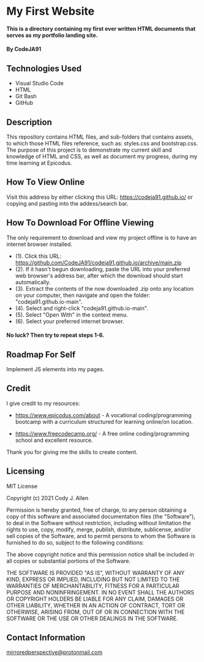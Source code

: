# My First Website

#### This is a directory containing my first ever written HTML documents that serves as my portfolio landing site. 

#### By CodeJA91

## Technologies Used

* Visual Studio Code 
* HTML
* Git Bash
* GitHub

## Description

This repository contains HTML files, and sub-folders that contains assets, to which those HTML files reference, such as: styles.css and bootstrap.css. The purpose of this project is to demonstrate my current skill and knowledge of HTML and CSS, as well as document my progress, during my time learning at Epicodus.

## How To View Online

Visit this address by either clicking this URL: https://codeja91.github.io/ or copying and pasting into the addess/search bar.

## How To Download For Offline Viewing

The only requirement to download and view my project offline is to have an internet browser installed.
* (1). Click this URL: https://github.com/CodeJA91/codeja91.github.io/archive/main.zip
* (2). If it hasn't begun downloading, paste the URL into your preferred web browser's address bar, after which 
the download should start automatically.
* (3). Extract the contents of the now downloaded .zip onto any location on your computer, then navigate and open the folder: "codeja91.github.io-main".
* (4). Select and right-click "codeja91.github.io-main".
* (5). Select "Open With" in the context menu.
* (6). Select your preferred internet browser.

#### No luck? Then try to repeat steps 1-6.

## Roadmap For Self

Implement JS elements into my pages.

## Credit

I give credit to my resources:

* https://www.epicodus.com/about - A vocational coding/programming bootcamp with a curriculum structured for learning online/on location. 

* https://www.freecodecamp.org/ - A free online coding/programming school and excellent resource.

Thank you for giving me the skills to create content.

## Licensing

MIT License

Copyright (c) 2021 Cody J. Allen

Permission is hereby granted, free of charge, to any person obtaining a copy of this software and associated documentation files (the "Software"), to deal in the Software without restriction, including without limitation the rights to use, copy, modify, merge, publish, distribute, sublicense, and/or sell copies of the Software, and to permit persons to whom the Software is furnished to do so, subject to the following conditions:

The above copyright notice and this permission notice shall be included in all copies or substantial portions of the Software.

THE SOFTWARE IS PROVIDED "AS IS", WITHOUT WARRANTY OF ANY KIND, EXPRESS OR IMPLIED, INCLUDING BUT NOT LIMITED TO THE WARRANTIES OF MERCHANTABILITY, FITNESS FOR A PARTICULAR PURPOSE AND NONINFRINGEMENT. IN NO EVENT SHALL THE AUTHORS OR COPYRIGHT HOLDERS BE LIABLE FOR ANY CLAIM, DAMAGES OR OTHER LIABILITY, WHETHER IN AN ACTION OF CONTRACT, TORT OR OTHERWISE, ARISING FROM, OUT OF OR IN CONNECTION WITH THE SOFTWARE OR THE USE OR OTHER DEALINGS IN THE SOFTWARE.

## Contact Information

mirroredperspective@protonmail.com
